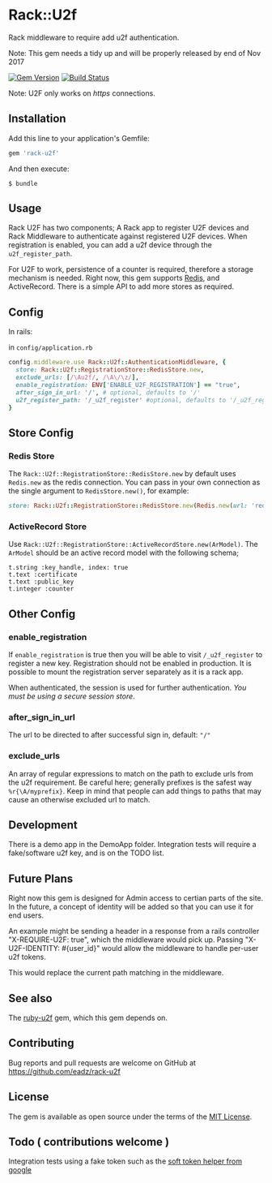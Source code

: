# Rack::U2f

Rack middleware to require add u2f authentication.

Note: This gem needs a tidy up and will be properly released by end of Nov 2017

[![Gem Version](https://badge.fury.io/rb/rack-u2f.svg)](https://badge.fury.io/rb/rack-u2f)
[![Build Status](https://api.travis-ci.org/eadz/rack-u2f.svg?branch=master)](https://travis-ci.org/eadz/rack-u2f)

Note: U2F only works on *https* connections.

## Installation

Add this line to your application's Gemfile:

```ruby
gem 'rack-u2f'
```

And then execute:

    $ bundle

## Usage

Rack U2F has two components; A Rack app to register U2F devices and Rack Middleware to authenticate against registered U2F devices. When registration is enabled, you can add a u2f device through the `u2f_register_path`.

For U2F to work, persistence of a counter is required, therefore a storage mechanism is needed. Right now, this gem supports [Redis](https://redis.io), and ActiveRecord. There is a simple API to add more stores as required.

## Config

In rails:

in `config/application.rb`

```ruby
config.middleware.use Rack::U2f::AuthenticationMiddleware, {
  store: Rack::U2f::RegistrationStore::RedisStore.new,
  exclude_urls: [/\Au2f/, /\A\/\z/],
  enable_registration: ENV['ENABLE_U2F_REGISTRATION'] == "true",
  after_sign_in_url: '/', # optional, defaults to '/'
  u2f_register_path: '/_u2f_register' #optional, defaults to '/_u2f_register'
}
```

## Store Config

### Redis Store

The `Rack::U2f::RegistrationStore::RedisStore.new` by default uses `Redis.new` as the redis connection.
You can pass in your own connection as the single argument to `RedisStore.new()`, for example:

```ruby
store: Rack::U2f::RegistrationStore::RedisStore.new(Redis.new(url: 'redis://10.1.1.1/'))
```

### ActiveRecord Store

Use `Rack::U2f::RegistrationStore::ActiveRecordStore.new(ArModel)`. The `ArModel` should be an active record model with the following schema;

```
t.string :key_handle, index: true
t.text :certificate
t.text :public_key
t.integer :counter
```

## Other Config

### enable_registration

If `enable_registration` is true then you will be able to visit `/_u2f_register` to register a new key.
Registration should not be enabled in production. It is possible to mount the registration server separately as it is a rack app.

When authenticated, the session is used for further authentication. *You must be using a secure session store*.

### after_sign_in_url

The url to be directed to after successful sign in, default: `"/"`

### exclude_urls

An array of regular expressions to match on the path to exclude urls from the u2f requirement.
Be careful here; generally prefixes is the safest way `%r{\A/myprefix}`. Keep in mind that people can add things to paths that may cause an otherwise excluded url to match.

## Development

There is a demo app in the DemoApp folder. Integration tests will require a fake/software u2f key, and is on the TODO list.

## Future Plans

Right now this gem is designed for Admin access to certian parts of the site. In the future, a concept of identity will be added so that you can use it for end users. 

An example might be sending a header in a response from a rails controller "X-REQUIRE-U2F: true", which the middleware would pick up. Passing "X-U2F-IDENTITY: #{user_id}" would allow the middleware to handle per-user u2f tokens. 

This would replace the current path matching in the middleware. 

## See also

The [ruby-u2f](https://github.com/castle/ruby-u2f) gem, which this gem depends on.

## Contributing

Bug reports and pull requests are welcome on GitHub at https://github.com/eadz/rack-u2f

## License

The gem is available as open source under the terms of the [MIT License](http://opensource.org/licenses/MIT).

## Todo ( contributions welcome )
Integration tests using a fake token such as the [soft token helper from google]( https://github.com/google/u2f-ref-code/blob/master/u2f-chrome-extension/softtokenhelper.js)
